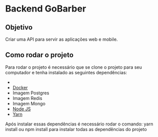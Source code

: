 <h1>Backend GoBarber</h1>
<h2>Objetivo</h2>
<p>Criar uma API para servir as aplicações web e mobile.</p>

<h2>Como rodar o projeto</h2>
<p>Para rodar o projeto é necessário que se clone o projeto para seu computador e tenha instalado as seguintes dependências: </p>
<ul>
<li>
<li><a href="https://www.docker.com/get-started">Docker</a>
<li>Imagem Postgres</li>
<li>Imagem Redis</li>
<li>Imagem Mongo</li>
</li>
</li>

<li><a href="">Node JS</a></li>
<li><a href="">Yarn</a></li>
</ul>

<p>Após instalar essas dependências é necessário rodar o comando: yarn install ou npm install para instalar todas as dependências do projeto</p>
